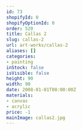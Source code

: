 ```yaml
---
id: 73
shopifyId: 0
shopifyOptionId: 0
order: 520
title: Callas 2
slug: callas-2
url: art-works/callas-2
aliases: []
categories:
- painting
inStock: false
isVisible: false
height: 90
width: 90
date: 2008-01-01T00:00:00Z
materials:
- canvas
- acrylic
price: -1
mainImage: callas2.jpg
---
```

